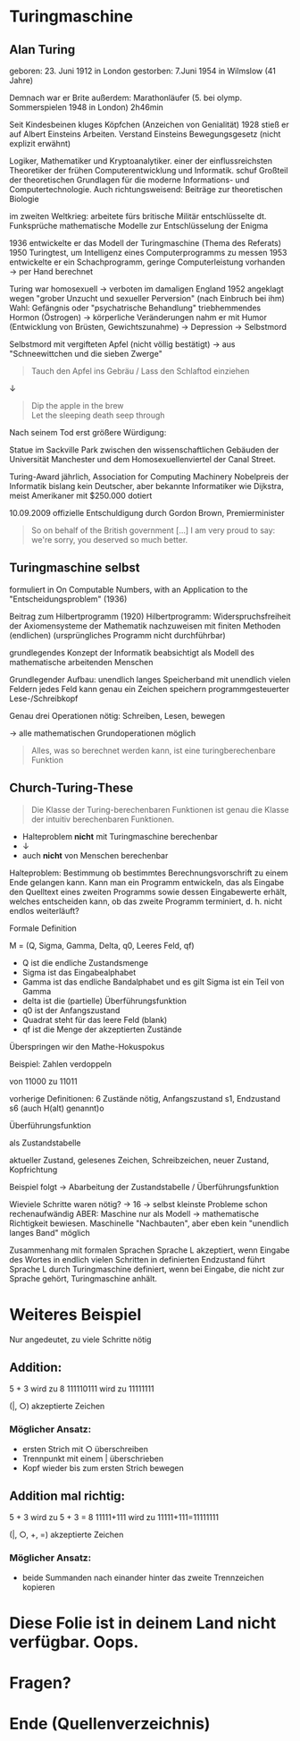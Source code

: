 # Turingmaschine

## Alan Turing

geboren: 23. Juni 1912 in London
gestorben: 7.Juni 1954 in Wilmslow
(41 Jahre)

Demnach war er Brite
außerdem: Marathonläufer (5. bei olymp. Sommerspielen 1948 in London)
2h46min

Seit Kindesbeinen kluges Köpfchen (Anzeichen von Genialität)
1928 stieß er auf Albert Einsteins Arbeiten.
Verstand Einsteins Bewegungsgesetz (nicht explizit erwähnt)

Logiker, Mathematiker und Kryptoanalytiker. 
einer der einflussreichsten Theoretiker der frühen Computerentwicklung und Informatik. 
schuf Großteil der theoretischen Grundlagen für die moderne Informations- und Computertechnologie. 
Auch richtungsweisend: Beiträge zur theoretischen Biologie

im zweiten Weltkrieg: arbeitete fürs britische Militär
entschlüsselte dt. Funksprüche
mathematische Modelle zur Entschlüsselung der Enigma

1936 entwickelte er das Modell der Turingmaschine (Thema des Referats)
1950 Turingtest, um Intelligenz eines Computerprogramms zu messen
1953 entwickelte er ein Schachprogramm, geringe Computerleistung vorhanden → per Hand berechnet

Turing war homosexuell → verboten im damaligen England
1952 angeklagt wegen "grober Unzucht und sexueller Perversion"
(nach Einbruch bei ihm)
Wahl: Gefängnis oder "psychatrische Behandlung"
triebhemmendes Hormon (Östrogen)
→ körperliche Veränderungen nahm er mit Humor (Entwicklung von Brüsten, Gewichtszunahme)
→ Depression → Selbstmord

Selbstmord mit vergifteten Apfel (nicht völlig bestätigt)
→ aus "Schneewittchen und die sieben Zwerge"

> Tauch den Apfel ins Gebräu / Lass den Schlaftod einziehen

↓

> Dip the apple in the brew <br/>
> Let the sleeping death seep through

Nach seinem Tod erst größere Würdigung:

Statue im Sackville Park
zwischen den wissenschaftlichen Gebäuden der Universität Manchester und dem Homosexuellenviertel der Canal Street.

Turing-Award
jährlich, Association for Computing Machinery
Nobelpreis der Informatik
bislang kein Deutscher, aber bekannte Informatiker wie Dijkstra, meist Amerikaner
mit $250.000 dotiert

10.09.2009 offizielle Entschuldigung durch Gordon Brown, Premierminister

> So on behalf of the British government [...] I am very proud to say: we're sorry, you deserved so much better.


## Turingmaschine selbst

formuliert in On Computable Numbers, with an Application to the "Entscheidungsproblem" (1936)

Beitrag zum Hilbertprogramm (1920)
Hilbertprogramm: Widerspruchsfreiheit der Axiomensysteme der Mathematik nachzuweisen mit finiten Methoden (endlichen) (ursprüngliches Programm nicht durchführbar)

grundlegendes Konzept der Informatik
beabsichtigt als Modell des mathematische arbeitenden Menschen

Grundlegender Aufbau:
unendlich langes Speicherband mit unendlich vielen Feldern
jedes Feld kann genau ein Zeichen speichern
programmgesteuerter Lese-/Schreibkopf

Genau drei Operationen nötig:
Schreiben, Lesen, bewegen

→ alle mathematischen Grundoperationen möglich


> Alles, was so berechnet werden kann, ist eine turingberechenbare Funktion
## Church-Turing-These

> Die Klasse der Turing-berechenbaren Funktionen ist genau die Klasse der intuitiv berechenbaren Funktionen.


* Halteproblem __nicht__ mit Turingmaschine berechenbar
* ↓
* auch __nicht__ von Menschen berechenbar

Halteproblem:
Bestimmung ob bestimmtes Berechnungsvorschrift zu einem Ende gelangen kann.
Kann man ein Programm entwickeln, das als Eingabe den Quelltext eines zweiten Programms sowie dessen Eingabewerte erhält, welches entscheiden kann, ob das zweite Programm terminiert, d. h. nicht endlos weiterläuft?


Formale Definition

M = (Q, Sigma, Gamma, Delta, q0, Leeres Feld, qf)

* Q ist die endliche Zustandsmenge
* Sigma ist das Eingabealphabet
* Gamma ist das endliche Bandalphabet und es gilt 
  Sigma ist ein Teil von Gamma
* delta ist die (partielle) Überführungsfunktion
* q0 ist der Anfangszustand
* Quadrat steht für das leere Feld (blank)
* qf ist die Menge der akzeptierten Zustände

Überspringen wir den Mathe-Hokuspokus

Beispiel: Zahlen verdoppeln

von 11000 zu 11011

vorherige Definitionen:
6 Zustände nötig, Anfangszustand s1, Endzustand s6 (auch H(alt) genannt)o

Überführungsfunktion

als Zustandstabelle

aktueller Zustand, gelesenes Zeichen, Schreibzeichen, neuer Zustand, Kopfrichtung


Beispiel folgt → Abarbeitung der Zustandstabelle / Überführungsfunktion

Wieviele Schritte waren nötig? → 16
→ selbst kleinste Probleme schon rechenaufwändig
ABER: Maschine nur als Modell → mathematische Richtigkeit bewiesen.
Maschinelle "Nachbauten", aber eben kein "unendlich langes Band" möglich

Zusammenhang mit formalen Sprachen
Sprache L akzeptiert, wenn Eingabe des Wortes in endlich vielen Schritten in definierten Endzustand führt
Sprache L durch Turingmaschine definiert, wenn bei Eingabe, die nicht zur Sprache gehört, Turingmaschine anhält.


# Weiteres Beispiel

Nur angedeutet, zu viele Schritte nötig

## Addition:
5 + 3 wird zu 8
111110111 wird zu 11111111

(|, ○) akzeptierte Zeichen

### Möglicher Ansatz:

* ersten Strich mit ○ überschreiben
* Trennpunkt mit einem | überschrieben
* Kopf wieder bis zum ersten Strich bewegen

## Addition mal richtig:

5 + 3 wird zu 5 + 3 = 8
11111+111 wird zu 11111+111=11111111


(|, ○, +, =) akzeptierte Zeichen

### Möglicher Ansatz:
* beide Summanden nach einander hinter das zweite Trennzeichen kopieren

# Diese Folie ist in deinem Land nicht verfügbar. Oops.

# Fragen?

# Ende (Quellenverzeichnis)
